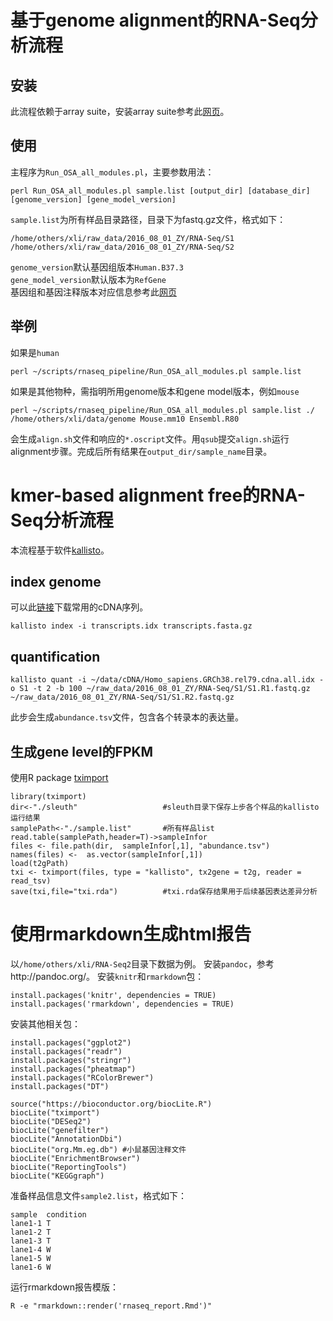 # 基于genome alignment的RNA-Seq分析流程
## 安装
此流程依赖于array suite，安装array suite参考此[网页](http://www.arrayserver.com/wiki/index.php?title=Oshell#Overview)。

## 使用
主程序为`Run_OSA_all_modules.pl`，主要参数用法：
```
perl Run_OSA_all_modules.pl sample.list [output_dir] [database_dir] [genome_version] [gene_model_version]
```

`sample.list`为所有样品目录路径，目录下为fastq.gz文件，格式如下：  
```
/home/others/xli/raw_data/2016_08_01_ZY/RNA-Seq/S1
/home/others/xli/raw_data/2016_08_01_ZY/RNA-Seq/S2
```
`genome_version`默认基因组版本`Human.B37.3`  
`gene_model_version`默认版本为`RefGene`  
基因组和基因注释版本对应信息参考此[网页](http://www.arrayserver.com/wiki/index.php?title=A_list_of_compiled_genome_and_gene_model_from_OmicSoft)


## 举例
如果是`human`  
```
perl ~/scripts/rnaseq_pipeline/Run_OSA_all_modules.pl sample.list
```
如果是其他物种，需指明所用genome版本和gene model版本，例如`mouse`  
```
perl ~/scripts/rnaseq_pipeline/Run_OSA_all_modules.pl sample.list ./ /home/others/xli/data/genome Mouse.mm10 Ensembl.R80
```
会生成`align.sh`文件和响应的`*.oscript`文件。用`qsub`提交`align.sh`运行alignment步骤。完成后所有结果在`output_dir/sample_name`目录。



# kmer-based alignment free的RNA-Seq分析流程
本流程基于软件[kallisto](https://pachterlab.github.io/kallisto/)。
## index genome
可以此[链接](http://bio.math.berkeley.edu/kallisto/transcriptomes/)下载常用的cDNA序列。
```
kallisto index -i transcripts.idx transcripts.fasta.gz
```
## quantification
```
kallisto quant -i ~/data/cDNA/Homo_sapiens.GRCh38.rel79.cdna.all.idx -o S1 -t 2 -b 100 ~/raw_data/2016_08_01_ZY/RNA-Seq/S1/S1.R1.fastq.gz ~/raw_data/2016_08_01_ZY/RNA-Seq/S1/S1.R2.fastq.gz
```
此步会生成`abundance.tsv`文件，包含各个转录本的表达量。

## 生成gene level的FPKM
使用R package [tximport](https://bioconductor.org/packages/release/bioc/html/tximport.html)
```
library(tximport)
dir<-"./sleuth"                   #sleuth目录下保存上步各个样品的kallisto运行结果
samplePath<-"./sample.list"       #所有样品list
read.table(samplePath,header=T)->sampleInfor
files <- file.path(dir,  sampleInfor[,1], "abundance.tsv")
names(files) <-  as.vector(sampleInfor[,1])
load(t2gPath)
txi <- tximport(files, type = "kallisto", tx2gene = t2g, reader = read_tsv)
save(txi,file="txi.rda")          #txi.rda保存结果用于后续基因表达差异分析
```

# 使用rmarkdown生成html报告
以`/home/others/xli/RNA-Seq2`目录下数据为例。
安装`pandoc`，参考http://pandoc.org/。
安装`knitr`和`rmarkdown`包：
```
install.packages('knitr', dependencies = TRUE)
install.packages('rmarkdown', dependencies = TRUE)

```
安装其他相关包：
```
install.packages("ggplot2")
install.packages("readr")
install.packages("stringr")
install.packages("pheatmap")
install.packages("RColorBrewer")
install.packages("DT")

source("https://bioconductor.org/biocLite.R")
biocLite("tximport")
biocLite("DESeq2")
biocLite("genefilter")
biocLite("AnnotationDbi")
biocLite("org.Mm.eg.db") #小鼠基因注释文件
biocLite("EnrichmentBrowser")
biocLite("ReportingTools")
biocLite("KEGGgraph")
```

准备样品信息文件`sample2.list`，格式如下：
```
sample 	condition
lane1-1	T
lane1-2	T
lane1-3	T
lane1-4	W
lane1-5	W
lane1-6	W
```

运行rmarkdown报告模版：
```
R -e "rmarkdown::render('rnaseq_report.Rmd')"
```

